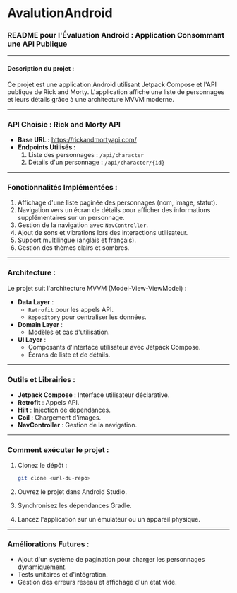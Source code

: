 # AvalutionAndroid

### README pour l'Évaluation Android : Application Consommant une API Publique

---

#### **Description du projet :**
Ce projet est une application Android utilisant Jetpack Compose et l'API publique de Rick and Morty. L'application affiche une liste de personnages et leurs détails grâce à une architecture MVVM moderne.

---

### **API Choisie :** Rick and Morty API

- **Base URL :** https://rickandmortyapi.com/
- **Endpoints Utilisés :**
  1. Liste des personnages : `/api/character`
  2. Détails d'un personnage : `/api/character/{id}`

---

### **Fonctionnalités Implémentées :**
1. Affichage d'une liste paginée des personnages (nom, image, statut).
2. Navigation vers un écran de détails pour afficher des informations supplémentaires sur un personnage.
3. Gestion de la navigation avec `NavController`.
4. Ajout de sons et vibrations lors des interactions utilisateur.
5. Support multilingue (anglais et français).
6. Gestion des thèmes clairs et sombres.

---

### **Architecture :**
Le projet suit l'architecture MVVM (Model-View-ViewModel) :

- **Data Layer** :
  - `Retrofit` pour les appels API.
  - `Repository` pour centraliser les données.
- **Domain Layer** :
  - Modèles et cas d'utilisation.
- **UI Layer** :
  - Composants d'interface utilisateur avec Jetpack Compose.
  - Écrans de liste et de détails.

---

### **Outils et Librairies :**
- **Jetpack Compose** : Interface utilisateur déclarative.
- **Retrofit** : Appels API.
- **Hilt** : Injection de dépendances.
- **Coil** : Chargement d'images.
- **NavController** : Gestion de la navigation.

---

### **Comment exécuter le projet :**
1. Clonez le dépôt :
   ```bash
   git clone <url-du-repo>
   ```

2. Ouvrez le projet dans Android Studio.
3. Synchronisez les dépendances Gradle.
4. Lancez l'application sur un émulateur ou un appareil physique.

---


### **Améliorations Futures :**
- Ajout d'un système de pagination pour charger les personnages dynamiquement.
- Tests unitaires et d'intégration.
- Gestion des erreurs réseau et affichage d'un état vide.
